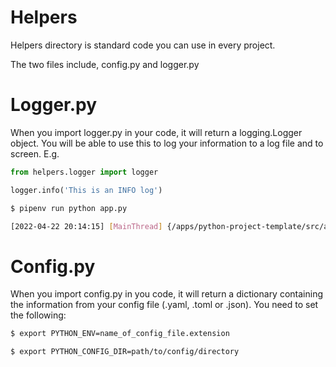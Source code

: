 # Helpers
Helpers directory is standard code you can use in every project.

The two files include, config.py and logger.py

# Logger.py
When you import logger.py in your code, it will return a logging.Logger object. You will be able to use this to log your information to a log file and to screen. E.g.
```python
from helpers.logger import logger

logger.info('This is an INFO log')
```
```bash
$ pipenv run python app.py

[2022-04-22 20:14:15] [MainThread] {/apps/python-project-template/src/app.py:20} INFO - This is an INFO log
```

# Config.py
When you import config.py in you code, it will return a dictionary containing the information from your config file (.yaml, .toml or .json).
You need to set the following:
```bash
$ export PYTHON_ENV=name_of_config_file.extension

$ export PYTHON_CONFIG_DIR=path/to/config/directory
```